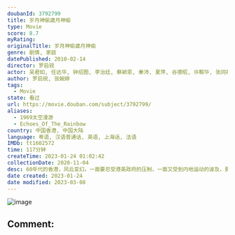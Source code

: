 ```yaml
---
doubanId: 3792799
title: 岁月神偷歲月神偷
type: Movie
score: 8.7
myRating: 
originalTitle: 岁月神偷歲月神偷
genre: 剧情, 家庭
datePublished: 2010-02-14
director: 罗启锐
actor: 吴君如, 任达华, 钟绍图, 李治廷, 蔡颖恩, 秦沛, 夏萍, 谷德昭, 许鞍华, 张同祖, 庄域飞, 黄岚, 叶运强, 廖爱玲, 夏春秋, undefined, 刘国昌, 高志森, 张赞生
author: 罗启锐, 张婉婷
tags:
  - Movie
state: 看过
url: https://movie.douban.com/subject/3792799/
aliases:
  - 1969太空漫游
  - Echoes_Of_The_Rainbow
country: 中国香港, 中国大陆
language: 粤语, 汉语普通话, 英语, 上海话, 法语
IMDb: tt1602572
time: 117分钟
createTime: 2023-01-24 01:02:42
collectionDate: 2020-11-04
desc: 60年代的香港，风云变幻。一面要忍受港英政府的压制，一面又受到内地运动的波及，更要面对不时登陆的台风暴雨。老字号的永利街就处在这样一个风暴的旋涡中心。鞋匠罗一家四口，在街尾以做鞋为生。罗先生（任达华...
date created: 2023-01-24
date modified: 2023-03-08
---
```


![image](p456666151.jpg)

Comment:
---
